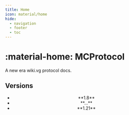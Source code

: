 ```yaml
---
title: Home
icon: material/home
hide:
  - navigation
  - footer
  - toc
---
```


# :material-home: MCProtocol

 A new era wiki.vg protocol docs.

## Versions

<div class="grid cards" markdown>

- <center>**1.8**</center>

- <center>**...**</center>

- <center>**1.21**</center>

</div>
